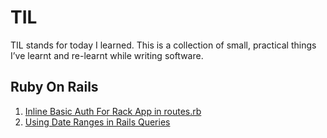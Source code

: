 # TIL
TIL stands for today I learned. This is a collection of small, practical things I’ve learnt and re-learnt while writing software.

## Ruby On Rails

1. [Inline Basic Auth For Rack App in routes.rb](rails/basic-auth-mount-in-routes.rb.md)
2. [Using Date Ranges in Rails Queries](rails/active-record-date-range-query.markdown)
   
